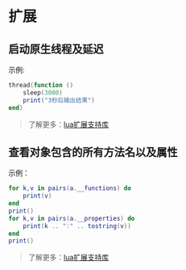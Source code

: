 # 扩展

## 启动原生线程及延迟

示例:
```lua
thread(function ()
    sleep(3000)
    print("3秒后输出结果")
end)
```

> 了解更多：[lua扩展支持库](../reference/libs/luaex.md)

## 查看对象包含的所有方法名以及属性
示例：

``` lua
for k,v in pairs(a.__functions) do
    print(v)
end
print()
for k,v in pairs(a.__properties) do
    print(k .. ":" .. tostring(v))
end
print()
```

> 了解更多：[lua扩展支持库](../reference/libs/luaex.md)